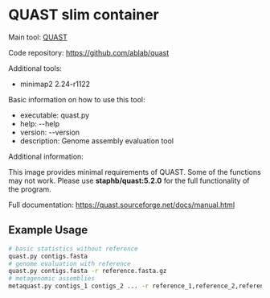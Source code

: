 # QUAST slim container

Main tool: [QUAST](https://github.com/ablab/quast)
  
Code repository: https://github.com/ablab/quast

Additional tools:
- minimap2 2.24-r1122

Basic information on how to use this tool:
- executable: quast.py
- help: --help
- version: --version
- description: Genome assembly evaluation tool

Additional information:

This image provides minimal requirements of QUAST. Some of the functions may not work. Please use **staphb/quast:5.2.0** for the full functionality of the program.

Full documentation: https://quast.sourceforge.net/docs/manual.html

## Example Usage

```bash
# basic statistics without reference
quast.py contigs.fasta
# genome evaluation with reference
quast.py contigs.fasta -r reference.fasta.gz
# metagenomic assemblies
metaquast.py contigs_1 contigs_2 ... -r reference_1,reference_2,reference_3,...
```